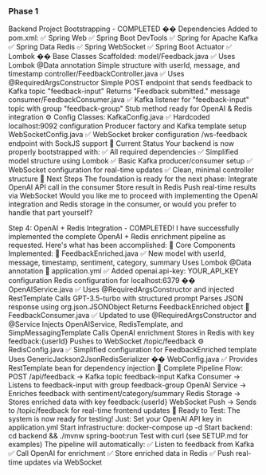 ### Phase 1
Backend Project Bootstrapping - COMPLETED
�� Dependencies Added to pom.xml:
✅ Spring Web
✅ Spring Boot DevTools
✅ Spring for Apache Kafka
✅ Spring Data Redis
✅ Spring WebSocket
✅ Spring Boot Actuator
✅ Lombok
�� Base Classes Scaffolded:
model/Feedback.java ✅
Uses Lombok @Data annotation
Simple structure with userId, message, and timestamp
controller/FeedbackController.java ✅
Uses @RequiredArgsConstructor
Simple POST endpoint that sends feedback to Kafka topic "feedback-input"
Returns "Feedback submitted." message
consumer/FeedbackConsumer.java ✅
Kafka listener for "feedback-input" topic with group "feedback-group"
Stub method ready for OpenAI & Redis integration
⚙️ Config Classes:
KafkaConfig.java ✅
Hardcoded localhost:9092 configuration
Producer factory and Kafka template setup
WebSocketConfig.java ✅
WebSocket broker configuration
/ws-feedback endpoint with SockJS support
🎯 Current Status
Your backend is now properly bootstrapped with:
✅ All required dependencies
✅ Simplified model structure using Lombok
✅ Basic Kafka producer/consumer setup
✅ WebSocket configuration for real-time updates
✅ Clean, minimal controller structure
🚀 Next Steps
The foundation is ready for the next phase:
Integrate OpenAI API call in the consumer
Store result in Redis
Push real-time results via WebSocket
Would you like me to proceed with implementing the OpenAI integration and Redis storage in the consumer, or would you prefer to handle that part yourself?


Step 4: OpenAI + Redis Integration - COMPLETED!
I have successfully implemented the complete OpenAI + Redis enrichment pipeline as requested. Here's what has been accomplished:
🎯 Core Components Implemented:
📄 FeedbackEnriched.java ✅
New model with userId, message, timestamp, sentiment, category, summary
Uses Lombok @Data annotation
🔑 application.yml ✅
Added openai.api-key: YOUR_API_KEY configuration
Redis configuration for localhost:6379
�� OpenAIService.java ✅
Uses @RequiredArgsConstructor and injected RestTemplate
Calls GPT-3.5-turbo with structured prompt
Parses JSON response using org.json.JSONObject
Returns FeedbackEnriched object
🔌 FeedbackConsumer.java ✅
Updated to use @RequiredArgsConstructor and @Service
Injects OpenAIService, RedisTemplate, and SimpMessagingTemplate
Calls OpenAI enrichment
Stores in Redis with key feedback:{userId}
Pushes to WebSocket /topic/feedback
⚙️ RedisConfig.java ✅
Simplified configuration for FeedbackEnriched template
Uses GenericJackson2JsonRedisSerializer
�� WebConfig.java ✅
Provides RestTemplate bean for dependency injection
🔄 Complete Pipeline Flow:
POST /api/feedback → Kafka topic feedback-input
Kafka Consumer → Listens to feedback-input with group feedback-group
OpenAI Service → Enriches feedback with sentiment/category/summary
Redis Storage → Stores enriched data with key feedback:{userId}
WebSocket Push → Sends to /topic/feedback for real-time frontend updates
🚀 Ready to Test:
The system is now ready for testing! Just:
Set your OpenAI API key in application.yml
Start infrastructure: docker-compose up -d
Start backend: cd backend && ./mvnw spring-boot:run
Test with curl (see SETUP.md for examples)
The pipeline will automatically:
✅ Listen to feedback from Kafka
✅ Call OpenAI for enrichment
✅ Store enriched data in Redis
✅ Push real-time updates via WebSocket


